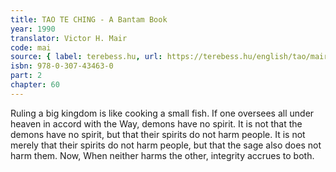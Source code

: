 ```yaml
---
title: TAO TE CHING - A Bantam Book
year: 1990
translator: Victor H. Mair
code: mai
source: { label: terebess.hu, url: https://terebess.hu/english/tao/mair.html }
isbn: 978-0-307-43463-0
part: 2
chapter: 60
---
```


Ruling a big kingdom is like cooking a small fish.
If one oversees all under heaven in accord with the Way, demons have no spirit.
It is not that the demons have no spirit, but that their spirits do not harm people.
It is not merely that their spirits do not harm people, but that the sage also does not harm them.
Now,
When neither harms the other, integrity accrues to both.

